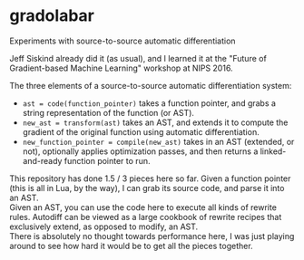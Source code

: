 # gradolabar
Experiments with source-to-source automatic differentiation

Jeff Siskind already did it (as usual), and I learned it at the "Future of Gradient-based Machine Learning" workshop at NIPS 2016.

The three elements of a source-to-source automatic differentiation system:

- `ast = code(function_pointer)` takes a function pointer, and grabs a string representation of the function (or AST).  
- `new_ast = transform(ast)` takes an AST, and extends it to compute the gradient of the original function using automatic differentiation.  
- `new_function_pointer = compile(new_ast)` takes in an AST (extended, or not), optionally applies optimization passes, and then returns a linked-and-ready function pointer to run.

This repository has done 1.5 / 3 pieces here so far. Given a function pointer (this is all in Lua, by the way), I can grab its source code, and parse it into an AST.  
Given an AST, you can use the code here to execute all kinds of rewrite rules. Autodiff can be viewed as a large cookbook of rewrite recipes that exclusively extend, as opposed to modify, an AST.  
There is absolutely no thought towards performance here, I was just playing around to see how hard it would be to get all the pieces together.  
